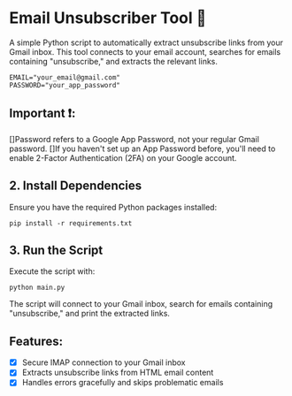 # Email Unsubscriber Tool 📧

A simple Python script to automatically extract unsubscribe links from your Gmail inbox. This tool connects to your email account, searches for emails containing "unsubscribe," and extracts the relevant links.
```
EMAIL="your_email@gmail.com"
PASSWORD="your_app_password"
```
## Important ❗:
[]Password refers to a Google App Password, not your regular Gmail password.
[]If you haven't set up an App Password before, you'll need to enable 2-Factor Authentication (2FA) on your Google account.

## 2. Install Dependencies
Ensure you have the required Python packages installed:
```
pip install -r requirements.txt
```
## 3. Run the Script
Execute the script with:
```
python main.py
```
The script will connect to your Gmail inbox, search for emails containing "unsubscribe," and print the extracted links.

## Features:
-[x] Secure IMAP connection to your Gmail inbox
-[x] Extracts unsubscribe links from HTML email content
-[x] Handles errors gracefully and skips problematic emails

